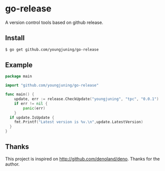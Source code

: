 # go-release

A version control tools based on github release.

## Install

```sh
$ go get github.com/youngjuning/go-release
```

## Example

```go
package main

import "github.com/youngjuning/go-release"

func main() {
	update, err := release.CheckUpdate("youngjuning", "tpc", "0.0.1")
	if err != nil {
		panic(err)
	}
  if update.IsUpdate {
    fmt.Printf("Latest version is %v.\n",update.LatestVersion)
  }
}
```

## Thanks

This project is inspired on http://github.com/denoland/deno. Thanks for the author.
